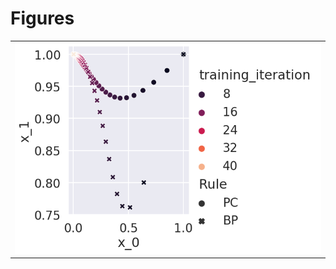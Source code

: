 
# Figures

|                                   |
|:----------------------------------|
| ![](./plot-112-heatmap-traj-.png) |
